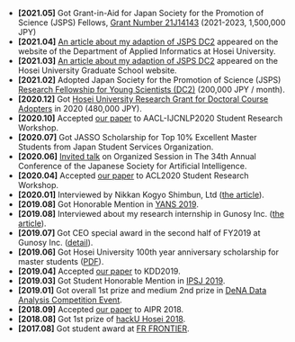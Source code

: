 - **[2021.05]** Got Grant-in-Aid for Japan Society for the Promotion of Science (JSPS) Fellows, [Grant Number 21J14143](https://kaken.nii.ac.jp/en/grant/KAKENHI-PROJECT-21J14143/) (2021-2023, 1,500,000 JPY)
- **[2021.04]** [An article about my adaption of JSPS DC2](https://ai.ws.hosei.ac.jp/wp/news/news20210408/) appeared on the website of the Department of Applied Informatics at Hosei University.
- **[2021.03]** [An article about my adaption of JSPS DC2](https://www.hosei.ac.jp/koganei/pickup/article-20210305121330/) appeared on the Hosei University Graduate School website.
- **[2021.02]** Adopted Japan Society for the Promotion of Science (JSPS) [Research Fellowship for Young Scientists (DC2)](https://www.jsps.go.jp/english/e-pd/index.html) (200,000 JPY / month).
- **[2020.12]** Got [Hosei University Research Grant for Doctoral Course Adopters](https://www.hosei.ac.jp/gs/gakuhi/gakuhi-shogakukin/shogakukin/kenkyujoseikin/) in 2020 (480,000 JPY).
- **[2020.10]** Accepted [our paper](https://arxiv.org/abs/2011.04184) to AACL-IJCNLP2020 Student Research Workshop.
- **[2020.07]** Got JASSO Scholarship for Top 10% Excellent Master Students from Japan Student Services Organization.
- **[2020.06]** [Invited talk](https://confit.atlas.jp/guide/event/jsai2020/subject/1H3-OS-12a-05/tables) on Organized Session in The 34th Annual Conference of the Japanese Society for Artificial Intelligence.
- **[2020.04]** Accepted [our paper](https://arxiv.org/abs/2006.11586) to ACL2020 Student Research Workshop.
- **[2020.01]** Interviewed by Nikkan Kogyo Shimbun, Ltd ([the article](https://newswitch.jp/p/20932?fbclid=IwAR3XO7LkdZhhCFj9YxqFY4Me7kcbO8lCoBs39RvCCdUAHr7pFDc42PoVQXw)).
- **[2019.08]** Got Honorable Mention in [YANS 2019](https://www.hosei.ac.jp/gs/NEWS/zaigaku/koganei/20190920/).
- **[2019.08]** Interviewed about my research internship in Gunosy Inc. ([the article](https://gunosiru.gunosy.co.jp/entry/kdd2019_gtl)).
- **[2019.07]** Got CEO special award in the second half of FY2019 at Gunosy Inc. ([detail](https://gunosiru.gunosy.co.jp/entry/party-7th-secondhalf)).
- **[2019.06]** Got Hosei University 100th year anniversary scholarship for master students ([PDF](https://www.hosei.ac.jp/application/files/2715/8977/4261/2020_3-3.pdf)).
- **[2019.04]** Accepted [our paper](https://arxiv.org/abs/1905.07289) to KDD2019.
- **[2019.03]** Got Student Honorable Mention in [IPSJ 2019](https://www.hosei.ac.jp/gs/NEWS/topics/jusho/190411_4/).
- **[2019.01]** Got overall 1st prize and medium 2nd prize in [DeNA Data Analysis Competition Event](https://dena-ai.connpass.com/event/114168/?utm_campaign=event_participate_to_follower&utm_medium=twitter&utm_source=notifications).
- **[2018.09]** Accepted [our paper](https://arxiv.org/abs/1810.03595) to AIPR 2018.
- **[2018.08]** Got 1st prize of [hackU Hosei 2018](https://hacku.yahoo.co.jp/hosei2018/).
- **[2017.08]** Got student award at [FR FRONTIER](https://deepanalytics.connpass.com/event/56007/).
